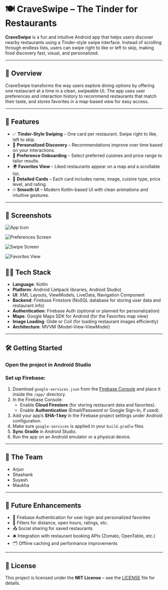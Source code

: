 # 🍽️ CraveSwipe – The Tinder for Restaurants

**CraveSwipe** is a fun and intuitive Android app that helps users discover nearby restaurants using a Tinder-style swipe interface. Instead of scrolling through endless lists, users can swipe right to like or left to skip, making food discovery fast, visual, and personalized.

---

## 🚀 Overview

CraveSwipe transforms the way users explore dining options by offering one restaurant at a time in a clean, swipeable UI. The app uses user preferences and interaction history to recommend restaurants that match their taste, and stores favorites in a map-based view for easy access.

---

## 🎯 Features

- ✅ **Tinder-Style Swiping** – One card per restaurant. Swipe right to like, left to skip.
- 🍕 **Personalized Discovery** – Recommendations improve over time based on your interactions.
- 🍣 **Preference Onboarding** – Select preferred cuisines and price range to tailor results.
- 🌍 **Favorites View** – Liked restaurants appear on a map and a scrollable list.
- 📲 **Detailed Cards** – Each card includes name, image, cuisine type, price level, and rating.
- 🔥 **Smooth UI** – Modern Kotlin-based UI with clean animations and intuitive gestures.

---

## 📸 Screenshots

![App Icon](screenshots/App%20Icon.png)

![Preferences Screen](screenshots/Home%20Page.png)

![Swipe Screen](screenshots/Selection%20Page.png)

![Favorites View](screenshots/Recommendations%20Page.png)


## 🧑‍💻 Tech Stack

- **Language**: Kotlin  
- **Platform**: Android (Jetpack libraries, Android Studio)  
- **UI**: XML Layouts, ViewModels, LiveData, Navigation Component  
- **Backend**: Firebase Firestore (NoSQL database for storing user data and restaurant info)  
- **Authentication**: Firebase Auth (optional or planned for personalization)  
- **Maps**: Google Maps SDK for Android (for the Favorites map view)  
- **Image Loading**: Glide or Coil (for loading restaurant images efficiently)  
- **Architecture**: MVVM (Model-View-ViewModel)  

---

## 🛠️ Getting Started

### Open the project in Android Studio

### Set up Firebase:

1. Download `google-services.json` from the [Firebase Console](https://console.firebase.google.com/) and place it inside the `/app/` directory.
2. In the Firebase Console:
   - Enable **Cloud Firestore** (for storing restaurant data and favorites).
   - Enable **Authentication** (Email/Password or Google Sign-In, if used).
3. Add your app’s **SHA-1 key** in the Firebase project settings under Android configuration.
4. Make sure `google-services` is applied in your `build.gradle` files.
5. **Sync Gradle** in Android Studio.
6. Run the app on an Android emulator or a physical device.

---

## 👥 The Team

- Arjun  
- Shashank  
- Suyash  
- Maukha  

---

## 🌟 Future Enhancements

- 🔐 Firebase Authentication for user login and personalized favorites  
- 🧭 Filters for distance, open hours, ratings, etc.  
- 📤 Social sharing for saved restaurants  
- 🛎️ Integration with restaurant booking APIs (Zomato, OpenTable, etc.)  
- 🗂️ Offline caching and performance improvements  

---

## 📄 License

This project is licensed under the **MIT License** – see the [LICENSE](LICENSE) file for details.

